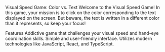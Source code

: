 


Visual Speed Game: Color vs. Text
Welcome to the Visual Speed Game! In this game, your mission is to click on the color corresponding to the text displayed on the screen. But beware, the text is written in a different color than it represents, so keep your focus!


Features
Addictive game that challenges your visual speed and hand-eye coordination skills.
Simple and user-friendly interface.
Utilizes modern technologies like JavaScript, React, and TypeScript.

